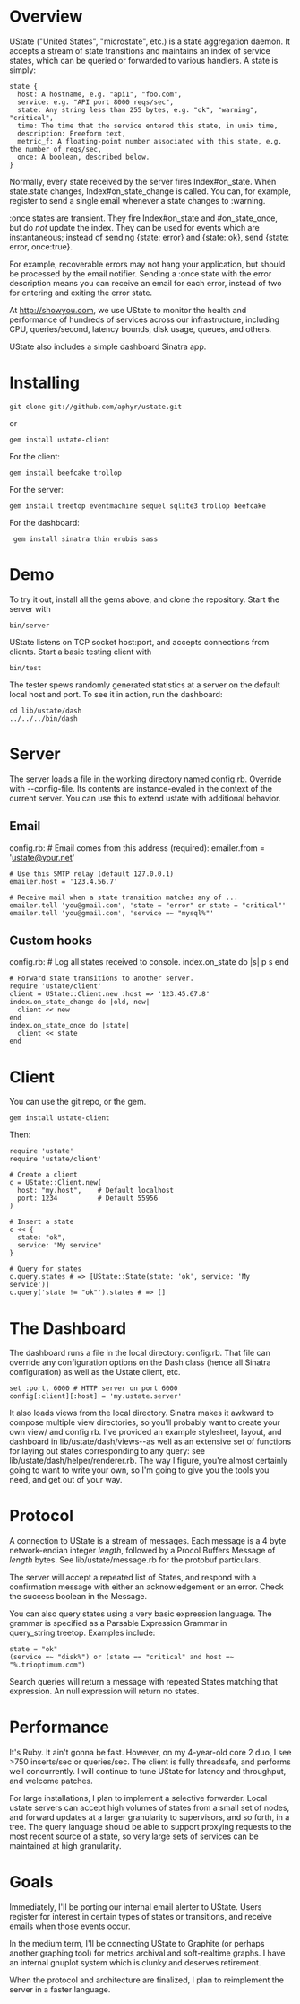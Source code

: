 Overview
======

UState ("United States", "microstate", etc.) is a state aggregation daemon. It
accepts a stream of state transitions and maintains an index of service states,
which can be queried or forwarded to various handlers. A state is simply:

    state {
      host: A hostname, e.g. "api1", "foo.com",
      service: e.g. "API port 8000 reqs/sec",
      state: Any string less than 255 bytes, e.g. "ok", "warning", "critical",
      time: The time that the service entered this state, in unix time,
      description: Freeform text,
      metric_f: A floating-point number associated with this state, e.g. the number of reqs/sec,
      once: A boolean, described below.
    }

Normally, every state received by the server fires Index#on_state. When
state.state changes, Index#on_state_change is called. You can, for example,
register to send a single email whenever a state changes to :warning.

:once states are transient. They fire Index#on_state and #on_state_once, but do
*not* update the index. They can be used for events which are instantaneous;
instead of sending {state: error} and {state: ok}, send {state: error,
once:true}. 

For example, recoverable errors may not hang your application, but
should be processed by the email notifier. Sending a :once state with
the error description means you can receive an email for each error,
instead of two for entering and exiting the error state.

At http://showyou.com, we use UState to monitor the health and performance of
hundreds of services across our infrastructure, including CPU, queries/second,
latency bounds, disk usage, queues, and others.

UState also includes a simple dashboard Sinatra app.

Installing
==========

    git clone git://github.com/aphyr/ustate.git

or

    gem install ustate-client

For the client:

    gem install beefcake trollop

For the server:

    gem install treetop eventmachine sequel sqlite3 trollop beefcake

For the dashboard:

     gem install sinatra thin erubis sass

Demo
====

To try it out, install all the gems above, and clone the repository. Start the server with

    bin/server

UState listens on TCP socket host:port, and accepts connections from clients. Start a basic testing client with

    bin/test

The tester spews randomly generated statistics at a server on the default local host and port. To see it in action, run the dashboard:

    cd lib/ustate/dash
    ../../../bin/dash

Server
======

The server loads a file in the working directory named config.rb. Override with
--config-file.  Its contents are instance-evaled in the context of the current
server. You can use this to extend ustate with additional behavior.

Email
-----

config.rb:
    # Email comes from this address (required):
    emailer.from = 'ustate@your.net'

    # Use this SMTP relay (default 127.0.0.1)
    emailer.host = '123.4.56.7'
    
    # Receive mail when a state transition matches any of ...
    emailer.tell 'you@gmail.com', 'state = "error" or state = "critical"'
    emailer.tell 'you@gmail.com', 'service =~ "mysql%"'

Custom hooks
------------

config.rb:
    # Log all states received to console.
    index.on_state do |s|
      p s
    end
    
    # Forward state transitions to another server.
    require 'ustate/client'
    client = UState::Client.new :host => '123.45.67.8'
    index.on_state_change do |old, new|
      client << new
    end
    index.on_state_once do |state|
      client << state
    end

Client
======

You can use the git repo, or the gem.

    gem install ustate-client

Then:

    require 'ustate'
    require 'ustate/client'

    # Create a client
    c = UState::Client.new(
      host: "my.host",    # Default localhost
      port: 1234          # Default 55956
    )
    
    # Insert a state
    c << {
      state: "ok",
      service: "My service"
    }

    # Query for states
    c.query.states # => [UState::State(state: 'ok', service: 'My service')]
    c.query('state != "ok"').states # => []

The Dashboard
=============

The dashboard runs a file in the local directory: config.rb. That file can
override any configuration options on the Dash class (hence all Sinatra
configuration) as well as the Ustate client, etc.

    set :port, 6000 # HTTP server on port 6000
    config[:client][:host] = 'my.ustate.server'

It also loads views from the local directory. Sinatra makes it awkward to
compose multiple view directories, so you'll probably want to create your own
view/ and config.rb. I've provided an example stylesheet, layout, and dashboard
in lib/ustate/dash/views--as well as an extensive set of functions for laying
out states corresponding to any query: see lib/ustate/dash/helper/renderer.rb.
The way I figure, you're almost certainly going to want to write your own, so
I'm going to give you the tools you need, and get out of your way.

Protocol
========

A connection to UState is a stream of messages. Each message is a 4 byte
network-endian integer *length*, followed by a Procol Buffers Message of
*length* bytes. See lib/ustate/message.rb for the protobuf particulars.

The server will accept a repeated list of States, and respond with a
confirmation message with either an acknowledgement or an error. Check the
success boolean in the Message.

You can also query states using a very basic expression language. The grammar is specified as a Parsable Expression Grammar in query_string.treetop. Examples include:

    state = "ok"
    (service =~ "disk%") or (state == "critical" and host =~ "%.trioptimum.com")

Search queries will return a message with repeated States matching that expression. An null expression will return no states.

Performance
===========

It's Ruby. It ain't gonna be fast. However, on my 4-year-old core 2 duo, I see >750 inserts/sec or queries/sec. The client is fully threadsafe, and performs well concurrently. I will continue to tune UState for latency and throughput, and welcome patches.

For large installations, I plan to implement a selective forwarder. Local ustate servers can accept high volumes of states from a small set of nodes, and forward updates at a larger granularity to supervisors, and so forth, in a tree. The query language should be able to support proxying requests to the most recent source of a state, so very large sets of services can be maintained at high granularity.

Goals
=====

Immediately, I'll be porting our internal email alerter to UState. Users register for interest in certain types of states or transitions, and receive emails when those events occur.

In the medium term, I'll be connecting UState to Graphite (or perhaps another
graphing tool) for metrics archival and soft-realtime graphs. I have an
internal gnuplot system which is clunky and deserves retirement.

When the protocol and architecture are finalized, I plan to reimplement the server in a faster language.
